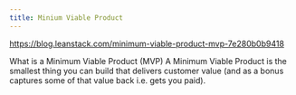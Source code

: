 ```yaml
---
title: Minium Viable Product
---
```


https://blog.leanstack.com/minimum-viable-product-mvp-7e280b0b9418

What is a Minimum Viable Product (MVP)
A Minimum Viable Product is the smallest thing you can build that delivers customer value (and as a bonus captures some of that value back i.e. gets you paid).
